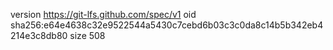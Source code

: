 version https://git-lfs.github.com/spec/v1
oid sha256:e64e4638c32e9522544a5430c7cebd6b03c3c0da8c14b5b342eb4214e3c8db80
size 508
